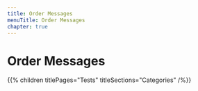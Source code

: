 ```yaml
---
title: Order Messages
menuTitle: Order Messages
chapter: true
---
```


# Order Messages

{{% children titlePages="Tests" titleSections="Categories" /%}}